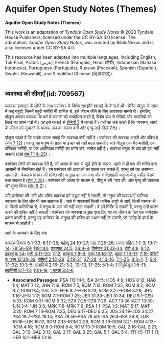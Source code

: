 # Aquifer Open Study Notes (Themes)

**Aquifer Open Study Notes (Themes)**

This work is an adaptation of *Tyndale Open Study Notes* © 2023 Tyndale House Publishers, licensed under the CC BY\-SA 4\.0 license. The adaptation, *Aquifer Open Study Notes*, was created by BiblioNexus and is also licensed under CC BY\-SA 4\.0\.

This resource has been adapted into multiple languages, including English, Tok Pisin, Arabic (عربي), French (Français), Hindi (हिंदी), Indonesian (Bahasa Indonesia), Portuguese (Português), Russian (Русский), Spanish (Español), Swahili (Kiswahili), and Simplified Chinese (简体中文).



--------------------------------

## व्यवस्था की सीमाएँ (id: 709567)

व्यवस्था इस्राएल के लोगों के साथ परमेश्वर के विशेष समझौते (वाचा) के केन्द्र में थी। प्रेरित पौलुस के समय में कई यहूदी, जिनमें यहूदी मसीही भी शामिल थे, इसे जीवन जीने के लिए आवश्यक मानते थे। इसलिए, पौलुस अक्सर व्यवस्था के बारे में सवालों को सम्बोधित करते हैं, विशेष रूप से रोमियों और गलातियों को लिखे गए अपने पत्रों में। वह इसे गहराई से [रोमियों 7](https://ref.ly/Rom7:1-Rom7:25) में जांचते हैं। वहाँ वह तर्क करते हैं कि व्यवस्था, लोगों के जीवन को सुधारने के बजाय, पाप का कारण बनी और मृत्यु लाई (देखें [7:5](https://ref.ly/Rom7:5))।

पौलुस चाहते हैं कि उनके पाठक समझें कि व्यवस्था दोषी नहीं है। परमेश्वर की व्यवस्था अच्छी और पवित्र है ([रोम 7:12](https://ref.ly/Rom7:12))। परन्तु यह मनुष्य के हृदय या इच्छा को नहीं बदल सकती। चाहे पौलुस एक गैर\-मसीही, एक परिपक्व मसीही, या एक अपरिपक्व मसीही का वर्णन करें, सन्देश वही है। व्यवस्था मनुष्य के पाप को हरा नहीं सकती (देखें [रोम 7:14–25](https://ref.ly/Rom7:14-Rom7:25))।

परमेश्वर लोगों को व्यवस्था देते हैं, जो आदम के श्राप से जुड़े होने के कारण, पहले से ही पाप की शक्ति द्वारा आसानी से नियन्त्रित होते हैं। हम परमेश्वर की आज्ञाओं का पालन कर सकते हैं, परन्तु हमें यह असम्भव लगता है। केवल परमेश्वर की शक्ति और अनुग्रह का एक नया और शक्तिशाली अनुभव यीशु मसीह में हमें बचा सकता है ([रोम 7:25](https://ref.ly/Rom7:25))। परमेश्वर की आत्मा के माध्यम से, यीशु ने हमें "पाप की, और मृत्यु की व्यवस्था से" मुक्त किया ([रोम 8:2](https://ref.ly/Rom8:2))।

यदि परमेश्वर की भली और पवित्र व्यवस्था हमें उद्धार नहीं दे सकती, तो मनुष्य की व्यवस्थाएँ आत्मिक स्वास्थ्य के लिए और भी कम सहायक हैं। चाहे ये व्यवस्थाएँ किसी धार्मिक अगुवे से आएँ, किसी परम्परा से, या किसी कलिसिया से, वे मनुष्य के प्राण को नहीं बदल सकतीं। वे हमें निर्देश दे सकती हैं, परन्तु उन्हें पालन करने की शक्ति नहीं दे सकतीं। परमेश्वर की व्यवस्था अनुग्रह द्वारा दिए गए नए जीवन के लिए एक मार्गदर्शन प्रदान करती है, परन्तु यह परमेश्वर के अनुग्रह की शक्ति का स्थान नहीं ले सकती, जो मसीह के कार्य के माध्यम से आती है।

आगे के अध्ययन के लिए अंश

[व्यवस्थाविवरण 5:1–33](https://ref.ly/Deut5:1-Deut5:33); [6:17–25](https://ref.ly/Deut6:17-Deut6:25); [यहोशू 24:19–27](https://ref.ly/Josh24:19-Josh24:27); [एज्रा 7:25–26](https://ref.ly/Ezra7:25-Ezra7:26); [भजन संहिता 1:1–3](https://ref.ly/Ps1:1-Ps1:3); [19:7–14](https://ref.ly/Ps19:7-Ps19:14); [78:56–59](https://ref.ly/Ps78:56-Ps78:59); [119:144](https://ref.ly/Ps119:144); [यशायाह 24:5](https://ref.ly/Isa24:5); [26:4–8](https://ref.ly/Isa26:4-Isa26:8); [यिर्मयाह 31:33–34](https://ref.ly/Jer31:33-Jer31:34); [होशे 4:6](https://ref.ly/Hos4:6); [8:12](https://ref.ly/Hos8:12); [हबक्कूक 1:4](https://ref.ly/Hab1:4); [मत्ती 5:17–20](https://ref.ly/Matt5:17-Matt5:20); [7:12](https://ref.ly/Matt7:12); [मरकुस 7:8–9](https://ref.ly/Mark7:8-Mark7:9); [लूका 16:16–17](https://ref.ly/Luke16:16-Luke16:17); [यूहन्ना 1:16–17](https://ref.ly/John1:16-John1:17); [7:19](https://ref.ly/John7:19); [प्रेरितों के काम 13:38–39](https://ref.ly/Acts13:38-Acts13:39); [रोमियों 2:13–29](https://ref.ly/Rom2:13-Rom2:29); [3:19–21](https://ref.ly/Rom3:19-Rom3:21), [27–28](https://ref.ly/Rom3:27-Rom3:28); [4:13–16](https://ref.ly/Rom4:13-Rom4:16); [7:1–25](https://ref.ly/Rom7:1-Rom7:25); [8:3–4](https://ref.ly/Rom8:3-Rom8:4), [7](https://ref.ly/Rom8:7); [9:4](https://ref.ly/Rom9:4), [31–32](https://ref.ly/Rom9:31-Rom9:32); [10:3–5](https://ref.ly/Rom10:3-Rom10:5); [गलातियों 2:16–21](https://ref.ly/Gal2:16-Gal2:21); [3:2](https://ref.ly/Gal3:2), [10–13](https://ref.ly/Gal3:10-Gal3:13), [17–25](https://ref.ly/Gal3:17-Gal3:25); [5:1–4](https://ref.ly/Gal5:1-Gal5:4); [1 तीमुथियुस 1:5–11](https://ref.ly/1Tim1:5-1Tim1:11); [इब्रानियों 8:7–13](https://ref.ly/Heb8:7-Heb8:13); [10:1–18](https://ref.ly/Heb10:1-Heb10:18); [1 यूहन्ना 3:4–6](https://ref.ly/1John3:4-1John3:6)

* **Associated Passages:** PSA 119:144; ISA 24:5; HOS 4:6; HOS 8:12; HAB 1:4; MAT 7:12; JHN 7:19; ROM 7:5; ROM 7:12; ROM 7:25; ROM 8:2; ROM 8:7; ROM 9:4; GAL 3:2; HEB 8:7–HEB 8:13; ROM 3:27–ROM 3:28; JHN 1:16–JHN 1:17; ROM 7:1–ROM 7:25; JER 31:33–JER 31:34; DEU 5:1–DEU 5:33; ROM 9:31–ROM 9:32; EZR 7:25–EZR 7:26; ACT 13:38–ACT 13:39; 1JN 3:4–1JN 3:6; MRK 7:8–MRK 7:9; PSA 1:1–PSA 1:3; MAT 5:17–MAT 5:20; ROM 7:14–ROM 7:25; DEU 6:17–DEU 6:25; JOS 24:19–JOS 24:27; PSA 19:7–PSA 19:14; PSA 78:56–PSA 78:59; ISA 26:4–ISA 26:8; LUK 16:16–LUK 16:17; ROM 2:13–ROM 2:29; ROM 3:19–ROM 3:21; ROM 4:13–ROM 4:16; ROM 8:3–ROM 8:4; ROM 10:3–ROM 10:5; GAL 2:16–GAL 2:21; GAL 3:10–GAL 3:13; GAL 3:17–GAL 3:25; GAL 5:1–GAL 5:4; 1TI 1:5–1TI 1:11; HEB 10:1–HEB 10:18

